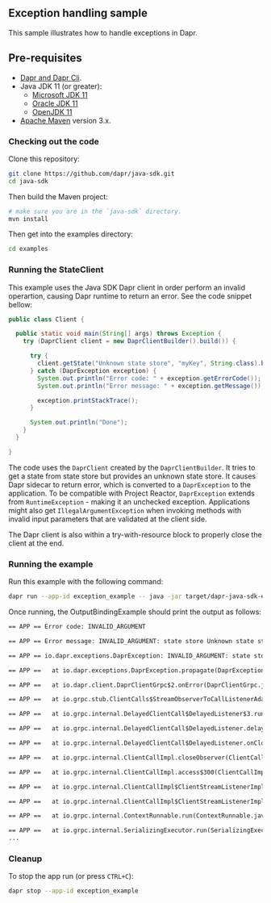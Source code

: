 ## Exception handling sample

This sample illustrates how to handle exceptions in Dapr.

## Pre-requisites

* [Dapr and Dapr Cli](https://docs.dapr.io/getting-started/install-dapr/).
* Java JDK 11 (or greater):
    * [Microsoft JDK 11](https://docs.microsoft.com/en-us/java/openjdk/download#openjdk-11)
    * [Oracle JDK 11](https://www.oracle.com/technetwork/java/javase/downloads/index.html#JDK11)
    * [OpenJDK 11](https://jdk.java.net/11/)
* [Apache Maven](https://maven.apache.org/install.html) version 3.x.

### Checking out the code

Clone this repository:

```sh
git clone https://github.com/dapr/java-sdk.git
cd java-sdk
```

Then build the Maven project:

```sh
# make sure you are in the `java-sdk` directory.
mvn install
```

Then get into the examples directory:
```sh
cd examples
```

### Running the StateClient
This example uses the Java SDK Dapr client in order perform an invalid operartion, causing Dapr runtime to return an error. See the code snippet bellow: 

```java
public class Client {

  public static void main(String[] args) throws Exception {
    try (DaprClient client = new DaprClientBuilder().build()) {

      try {
        client.getState("Unknown state store", "myKey", String.class).block();
      } catch (DaprException exception) {
        System.out.println("Error code: " + exception.getErrorCode());
        System.out.println("Error message: " + exception.getMessage());

        exception.printStackTrace();
      }

      System.out.println("Done");
    }
  }

}
```
The code uses the `DaprClient` created by the `DaprClientBuilder`. It tries to get a state from state store but provides an unknown state store. It causes Dapr sidecar to return error, which is converted to a `DaprException` to the application. To be compatible with Project Reactor, `DaprException` extends from `RuntimeException` - making it an unchecked exception. Applications might also get `IllegalArgumentException` when invoking methods with invalid input parameters that are validated at the client side.

The Dapr client is also within a try-with-resource block to properly close the client at the end.

### Running the example

Run this example with the following command:

<!-- STEP
name: Run exception example 
expected_stdout_lines:
  - '== APP == Error code: INVALID_ARGUMENT'
  - '== APP == Error message: INVALID_ARGUMENT: state store Unknown state store is not found'
background: true
sleep: 5
-->

```bash
dapr run --app-id exception_example -- java -jar target/dapr-java-sdk-examples-exec.jar io.dapr.examples.exception.Client
```

<!-- END_STEP -->

Once running, the OutputBindingExample should print the output as follows:

```txt
== APP == Error code: INVALID_ARGUMENT

== APP == Error message: INVALID_ARGUMENT: state store Unknown state store is not found

== APP == io.dapr.exceptions.DaprException: INVALID_ARGUMENT: state store Unknown state store is not found

== APP == 	at io.dapr.exceptions.DaprException.propagate(DaprException.java:168)

== APP == 	at io.dapr.client.DaprClientGrpc$2.onError(DaprClientGrpc.java:716)

== APP == 	at io.grpc.stub.ClientCalls$StreamObserverToCallListenerAdapter.onClose(ClientCalls.java:478)

== APP == 	at io.grpc.internal.DelayedClientCall$DelayedListener$3.run(DelayedClientCall.java:464)

== APP == 	at io.grpc.internal.DelayedClientCall$DelayedListener.delayOrExecute(DelayedClientCall.java:428)

== APP == 	at io.grpc.internal.DelayedClientCall$DelayedListener.onClose(DelayedClientCall.java:461)

== APP == 	at io.grpc.internal.ClientCallImpl.closeObserver(ClientCallImpl.java:617)

== APP == 	at io.grpc.internal.ClientCallImpl.access$300(ClientCallImpl.java:70)

== APP == 	at io.grpc.internal.ClientCallImpl$ClientStreamListenerImpl$1StreamClosed.runInternal(ClientCallImpl.java:803)

== APP == 	at io.grpc.internal.ClientCallImpl$ClientStreamListenerImpl$1StreamClosed.runInContext(ClientCallImpl.java:782)

== APP == 	at io.grpc.internal.ContextRunnable.run(ContextRunnable.java:37)

== APP == 	at io.grpc.internal.SerializingExecutor.run(SerializingExecutor.java:123)
...

```

### Cleanup

To stop the app run (or press `CTRL+C`):

<!-- STEP
name: Cleanup
-->

```bash
dapr stop --app-id exception_example
```

<!-- END_STEP -->